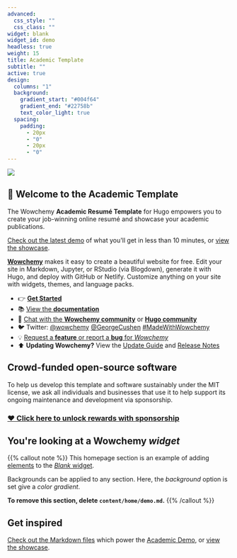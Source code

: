 ```yaml
---
advanced:
  css_style: ""
  css_class: ""
widget: blank
widget_id: demo
headless: true
weight: 15
title: Academic Template
subtitle: ""
active: true
design:
  columns: "1"
  background:
    gradient_start: "#004f64"
    gradient_end: "#22758b"
    text_color_light: true
  spacing:
    padding:
      - 20px
      - "0"
      - 20px
      - "0"
---
```

![](peatixカバー画像.png)

## 👋 Welcome to the Academic Template

The Wowchemy **Academic Resumé Template** for Hugo empowers you to create your job-winning online resumé and showcase your academic publications.

[Check out the latest demo](https://academic-demo.netlify.app) of what you'll get in less than 10 minutes, or [view the showcase](https://wowchemy.com/user-stories/).

**[Wowchemy](https://wowchemy.com)** makes it easy to create a beautiful website for free. Edit your site in Markdown, Jupyter, or RStudio (via Blogdown), generate it with Hugo, and deploy with GitHub or Netlify. Customize anything on your site with widgets, themes, and language packs.

* 👉 **[Get Started](https://wowchemy.com/docs/install/)**
* 📚 [View the **documentation**](https://wowchemy.com/docs/)
* 💬 [Chat with the **Wowchemy community**](https://discord.gg/z8wNYzb) or **[Hugo community](https://discourse.gohugo.io)**
* 🐦 Twitter: [@wowchemy](https://twitter.com/wowchemy) [@GeorgeCushen](https://twitter.com/GeorgeCushen) [\#MadeWithWowchemy](https://twitter.com/search?q=(%23MadeWithWowchemy%20OR%20%23MadeWithAcademic)&src=typed_query)
* 💡 [Request a **feature** or report a **bug** for *Wowchemy*](https://github.com/wowchemy/wowchemy-hugo-modules/issues)
* ⬆️ **Updating Wowchemy?** View the [Update Guide](https://wowchemy.com/docs/update/) and [Release Notes](https://wowchemy.com/updates/)

## Crowd-funded open-source software

To help us develop this template and software sustainably under the MIT license, we ask all individuals and businesses that use it to help support its ongoing maintenance and development via sponsorship.

### [❤️ Click here to unlock rewards with sponsorship](https://wowchemy.com/plans/)

## You're looking at a Wowchemy *widget*

{{% callout note %}}
This homepage section is an example of adding [elements](https://sourcethemes.com/academic/docs/writing-markdown-latex/) to the [*Blank* widget](https://sourcethemes.com/academic/docs/widgets/).

Backgrounds can be applied to any section. Here, the *background* option is set give a *color gradient*.

**To remove this section, delete `content/home/demo.md`.**
{{% /callout %}}

## Get inspired

[Check out the Markdown files](https://github.com/wowchemy/starter-academic/tree/master/exampleSite) which power the [Academic Demo](https://academic-demo.netlify.app), or [view the showcase](https://wowchemy.com/user-stories/).